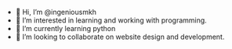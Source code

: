 - 👋 Hi, I’m @ingeniousmkh
- 👀 I’m interested in learning and working with programming.
- 🌱 I’m currently learning python
- 💞️ I’m looking to collaborate on website design and development.

<!---
ingeiousmkh/ingeniousmkh is a ✨ special ✨ repository because its `README.md` (this file) appears on your GitHub profile.
You can click the Preview link to take a look at your changes.
--->
